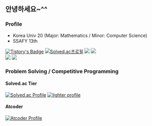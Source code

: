 ## 안녕하세요~^^
### Profile
- Korea Univ 20 (Major: Mathematics / Minor: Computer Science)
- SSAFY 13th

[![Tistory's Badge](https://github-readme-tistory-card.vercel.app/api/badge?name=lighter)](https://github.com/loosie/github-readme-tistory-card)
[![Solved.ac프로필](http://mazassumnida.wtf/api/mini/generate_badge?boj=lighter)](https://solved.ac/lighter)
<a href="https://codeforces.com/profile/Pacomodo" target="_blank"><img src="https://img.shields.io/badge/Codeforces-1F8ACB?style=flat-square&logo=Codeforces&logoColor=white"/></a>
<a href="https://atcoder.jp/users/Pacomodo" target="_blank"><img src="https://img.shields.io/badge/Atcoder-000000?style=flat-square&logo=Codeforces&logoColor=white"/></a>
<br>
<a href="mailto:dpdud0824@naver.com" target="_blank"><img src="https://img.shields.io/badge/dpdud0824@naver.com-03C75A?style=flat-square&logo=Naver&logoColor=white"/></a>
<a href="mailto:dpdud0507@gmail.com" target="_blank"><img src="https://img.shields.io/badge/dpdud0507@gmail.com-EA4335?style=flat-square&logo=Gmail&logoColor=white"/></a>
<br>
### Problem Solving / Competitive Programming
#### Solved.ac Tier
[![Solved.ac Profile](http://mazassumnida.wtf/api/v2/generate_badge?boj=lighter)](https://solved.ac/lighter/) [![lighter profile](http://mazandi.herokuapp.com/api?handle=lighter)](https://solved.ac/lighter)
#### Atcoder
[![Atcoder Profile](https://atcoder-badge.kro.kr?id=Pacomodo)](https://atcoder.jp/users/Pacomodo)

